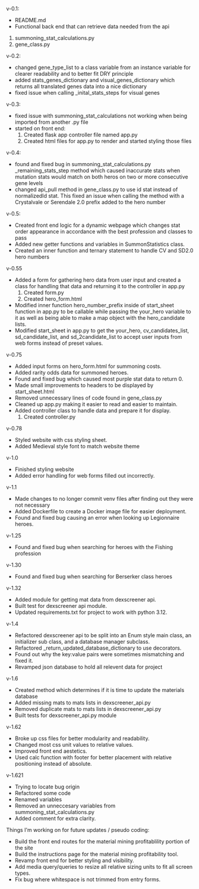 v-0.1:
- README.md
- Functional back end that can retrieve data needed from the api
1. summoning_stat_calculations.py
2. gene_class.py


v-0.2:
- changed gene_type_list to a class variable from an instance variable for clearer readability and to better fit DRY principle
- added stats_genes_dictionary and visual_genes_dictionary which returns all translated genes data into a nice dictionary
- fixed issue when calling _inital_stats_steps for visual genes


v-0.3:
- fixed issue with summoning_stat_calculations not working when being imported from another .py file
- started on front end:
	1. Created flask app controller file named app.py
	2. Created html files for app.py to render and started styling those files 


v-0.4:
- found and fixed bug in summoning_stat_calculations.py _remaining_stats_step method which caused inaccurate stats when mutation stats would match on both heros on two or more consecutive gene levels
- changed api_pull method in gene_class.py to use id stat instead of normalizedId stat. This fixed an issue when calling the method with a Crystalvale or Serendale 2.0 prefix added to the hero number


v-0.5:
- Created front end logic for a dynamic webpage which changes stat order appearance in accordance with the best profession and classes to pass
- Added new getter functions and variables in SummonStatistics class.
- Created an inner function and ternary statement to handle CV and SD2.0 hero numbers

v-0.55
- Added a form for gathering hero data from user input and created a class for handling that data and returning it to the controller in app.py
	1. Created form.py
	2. Created hero_form.html
- Modified inner function hero_number_prefix inside of start_sheet function in app.py to be callable while passing the your_hero variable to it as well as being able to make a map object with the hero_candidate lists.
- Modified start_sheet in app.py to get the your_hero, cv_candidates_list, sd_candidate_list, and sd_2candidate_list to accept user inputs from web forms instead of preset values.

v-0.75
- Added input forms on hero_form.html for summoning costs.
- Added rarity odds data for summoned heroes.
- Found and fixed bug which caused most purple stat data to return 0.
- Made small improvements to headers to be displayed by start_sheet.html
- Removed unnecessary lines of code found in gene_class.py
- Cleaned up app.py making it easier to read and easier to maintain.
- Added controller class to handle data and prepare it for display.
	1. Created controller.py

v-0.78
- Styled website with css styling sheet.
- Added Medieval style font to match website theme

v-1.0
- Finished styling website
- Added error handling for web forms filled out incorrectly.

v-1.1
- Made changes to no longer commit venv files after finding out they were not necessary
- Added Dockerfile to create a Docker image file for easier deployment.
- Found and fixed bug causing an error when looking up Legionnaire heroes.

v-1.25
- Found and fixed bug when searching for heroes with the Fishing profession

v-1.30
- Found and fixed bug when searching for Berserker class heroes

v-1.32
- Added module for getting mat data from dexscreener api.
- Built test for dexscreener api module.
- Updated requirements.txt for project to work with python 3.12.

v-1.4
- Refactored dexscreener api to be split into an Enum style main class, an initializer sub class, and a database manager subclass.
- Refactored _return_updated_database_dictionary to use decorators.
- Found out why the key:value pairs were sometimes mismatching and fixed it.
- Revamped json database to hold all relevent data for project

v-1.6
- Created method which determines if it is time to update the materials database
- Added missing mats to mats lists in dexscreener_api.py
- Removed duplicate mats to mats lists in dexscreener_api.py
- Built tests for dexscreener_api.py module

v-1.62
- Broke up css files for better modularity and readability.
- Changed most css unit values to relative values.
- Improved front end aestetics.
- Used calc function with footer for better placement with relative positioning instead of absolute.

v-1.621
- Trying to locate bug origin
- Refactored some code
- Renamed variables
- Removed an unneccesary variables from summoning_stat_calculations.py
- Added comment for extra clarity.


Things I'm working on for future updates / pseudo coding:
- Build the front end routes for the material mining profitablility portion of the site
- Build the instructions page for the material mining profitability tool.
- Revamp front end for better styling and visibility.
- Add media query/queries to resize all relative sizing units to fit all screen types.
- Fix bug where whitespace is not trimmed from entry forms.
